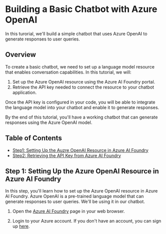 # Building a Basic Chatbot with Azure OpenAI

In this turorial, we'll build a simple chatbot that uses Azure OpenAI to generate responses to user queries.

## Overview

To create a basic chatbot, we need to set up a language model resource that enables conversation capabilities. In this tutorial, we will:

1. Set up the Azure OpenAI resource using the Azure AI Foundry portal.
1. Retrieve the API key needed to connect the resource to your chatbot application.

Once the API key is configured in your code, you will be able to integrate the language model into your chatbot and enable it to generate responses.

By the end of this tutorial, you'll have a working chatbot that can generate responses using the Azure OpenAI model.

## Table of Contents

- [Step1: Setting Up the Auzre OpenAI Resource in Azure AI Foundry](#step1-setting-up-the-azure-openai-resource-in-azure-ai-foundry)
- [Step2: Retrieving the API Key from Azure AI Foundry](#step2-retrieving-the-api-key-from-azure-ai-foundry)

## Step 1: Setting Up the Azure OpenAI Resource in Azure AI Foundry

In this step, you'll learn how to set up the Azure OpenAI resource in Azure AI Foundry. Azure OpenAI is a pre-trained language model that can generate responses to user queries. We'll be using it in our chatbot.

1. Open the [Azure AI Foundry](https://azure.microsoft.com/products/ai-foundry/) page in your web browser.

2. Login to your Azure account. If you don't have an account, you can sign up [here](https://azure.microsoft.com/try/cognitive-services/).

